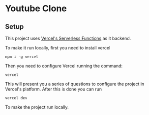 # Youtube Clone

## Setup

This project uses [Vercel's Serverless Functions](https://vercel.com/docs/v2/serverless-functions/introduction) as it backend.

To make it run locally, first you need to install vercel

```
npm i -g vercel
```

Then you need to configure Vercel running the command:

```
vercel
```

This will present you a series of questions to configure the project in Vercel's platform. After this is done you can run

```
vercel dev
```

To make the project run locally.

